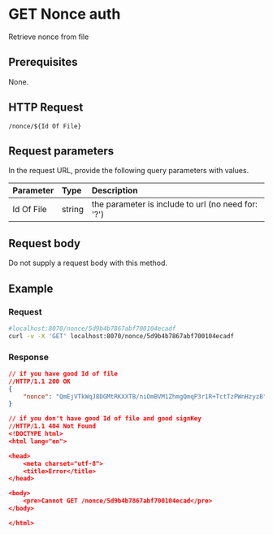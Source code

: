 # GET Nonce auth

Retrieve nonce from file

## Prerequisites

None.

## HTTP Request

```text
/nonce/${Id Of File}
```

## Request parameters

In the request URL, provide the following query parameters with values.

| Parameter | Type | Description |
|:----------|:-----|:------------|
| Id Of File | string| the parameter is include to url (no need for: '?')|

## Request body

Do not supply a request body with this method.

## Example

### Request

```bash
#localhost:8070/nonce/5d9b4b7867abf700104ecadf
curl -v -X 'GET' localhost:8070/nonce/5d9b4b7867abf700104ecadf
```

### Response

```json
// if you have good Id of file
//HTTP/1.1 200 OK
{
    "nonce": "QmEjVTkWqJ8DGMtRKXXTB/niOmBVM1ZhmgQmqP3r1R+TctTzPWnHzyzB"
}

// if you don't have good Id of file and good signKey
//HTTP/1.1 404 Not Found
<!DOCTYPE html>
<html lang="en">

<head>
    <meta charset="utf-8">
    <title>Error</title>
</head>

<body>
    <pre>Cannot GET /nonce/5d9b4b7867abf700104ecad</pre>
</body>

</html>
```
